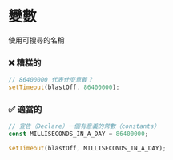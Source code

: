 # 變數

使用可搜尋的名稱

<h3 class="awful">❌ 糟糕的</h3>

```javascript
// 86400000 代表什麼意義？
setTimeout(blastOff, 86400000);
```

<v-click>
  <h3 class="adequate">✅ 適當的</h3>

  ```javascript
  // 宣告（Declare）一個有意義的常數（constants）
  const MILLISECONDS_IN_A_DAY = 86400000;

  setTimeout(blastOff, MILLISECONDS_IN_A_DAY);
  ```
</v-click>

